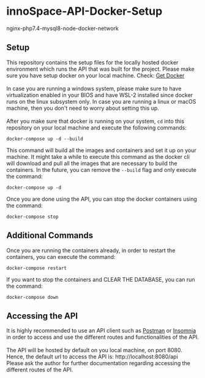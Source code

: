 # innoSpace-API-Docker-Setup
nginx-php7.4-mysql8-node-docker-network

## Setup
This repository contains the setup files for the locally hosted docker environment which runs the API that was built for the project. Please make sure you have setup docker on your local machine. Check: [Get Docker](https://docs.docker.com/get-docker/)\
\
In case you are running a windows system, please make sure to have virtualization enabled in your BIOS and have WSL-2 installed since docker runs on the linux subsystem only. In case you are running a linux or macOS machine, then you don't need to worry about setting this up.\
\
After you make sure that docker is running on your system, ``cd`` into this repository on your local machine and execute the following commands:
```
docker-compose up -d --build
```
This command will build all the images and containers and set it up on your machine. It might take a while to execute this command as the docker cli will download and pull all the images that are necessary to build the containers.
In the future, you can remove the ``--build`` flag and only execute the command:
```
docker-compose up -d
```
Once you are done using the API, you can stop the docker containers using the command:
```
docker-compose stop
```
## Additional Commands
Once you are running the containers already, in order to restart the containers, you can execute the command:
```
docker-compose restart
```
If you want to stop the containers and CLEAR THE DATABASE, you can run the command:
```
docker-compose down
```
## Accessing the API
It is highly recommended to use an API client such as [Postman](https://www.postman.com/downloads/) or [Insomnia](https://insomnia.rest/download) in order to access and use the different routes and functionalities of the API.\
\
The API will be hosted by default on you local machine, on port 8080. Hence, the default url to access the API is: http://localhost:8080/api
\
Please ask the author for further documentation regarding accessing the different routes of the API.
